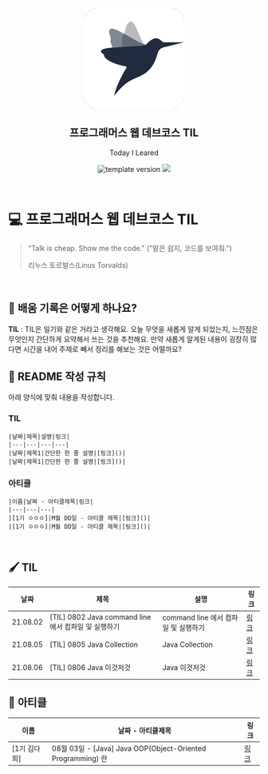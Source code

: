 <br/>
<p align="middle" >
  <img width="200px;" src="./src/images/prgms-logo.png"/>
</p>
<h2 align="middle">프로그래머스 웹 데브코스 TIL</h2>
<p align="middle">Today I Leared</p>
<p align="middle">
  <img src="https://img.shields.io/badge/version-1.0.0-blue?style=flat-square" alt="template version"/>
  <img src="https://img.shields.io/badge/language-md-md.svg?style=flat-square"/>
</p>

<p align="middle">
  <!-- <a href="#">☕ 블로그 링크</a> -->  
</p>

<br/>

# 💻 프로그래머스 웹 데브코스 TIL

> "Talk is cheap. Show me the code."
> ("말은 쉽지, 코드를 보여줘.")
>
> 리누스 토르발스(Linus Torvalds)

<br/>

## 📌 배움 기록은 어떻게 하나요?

**TIL** : TIL은 일기와 같은 거라고 생각해요. 오늘 무엇을 새롭게 알게 되었는지, 느낀점은 무엇인지 간단하게 요약해서 쓰는 것을 추천해요. 만약 새롭게 알게된 내용이 굉장히 많다면 시간을 내어 주제로 빼서 정리를 해보는 것은 어떨까요?

## 🚀 README 작성 규칙

아래 양식에 맞춰 내용을 작성합니다.
### TIL
```
|날짜|제목|설명|링크|
|---|---|---|---|
|날짜|제목1|간단한 한 줄 설명|[링크]()|
|날짜|제목1|간단한 한 줄 설명|[링크]()|
```

### 아티클
```
|이름|날짜 - 아티클제목|링크|
|---|---|---|
|[1기 ㅇㅇㅇ]|M월 DD일 - 아티클 제목|[링크]()|
|[1기 ㅇㅇㅇ]|M월 DD일 - 아티클 제목|[링크]()|
```

<br/>

## 🖌 TIL
|날짜|제목|설명|링크|
|---|---|---|---|
|21.08.02|[TIL] 0802 Java command line 에서 컴파일 및 실행하기|command line 에서 컴파일 및 실행하기|[링크](https://daisy-day.tistory.com/191)|
|21.08.05|[TIL] 0805 Java Collection|Java Collection|[링크](https://daisy-day.tistory.com/197)|
|21.08.06|[TIL] 0806 Java 이것저것|Java 이것저것|[링크](https://daisy-day.tistory.com/198)|

## 📕 아티클
|이름|날짜 - 아티클제목|링크|
|---|---|---|
|[1기 김다희]|08월 03일 - [Java] Java OOP(Object-Oriented Programming) 란|[링크](https://daisy-day.tistory.com/194)|